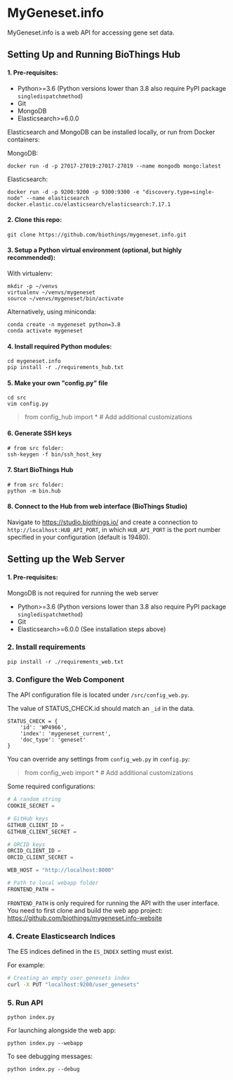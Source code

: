 # MyGeneset.info

MyGeneset.info is a web API for accessing gene set data.

## Setting Up and Running BioThings Hub

#### 1. Pre-requisites:

- Python>=3.6  (Python versions lower than 3.8 also require PyPI package `singledispatchmethod`)
- Git
- MongoDB
- Elasticsearch>=6.0.0

Elasticsearch and MongoDB can be installed locally, or run from Docker containers:

MongoDB:

    docker run -d -p 27017-27019:27017-27019 --name mongodb mongo:latest

Elasticsearch:

    docker run -d -p 9200:9200 -p 9300:9300 -e "discovery.type=single-node" --name elasticsearch docker.elastic.co/elasticsearch/elasticsearch:7.17.1

#### 2. Clone this repo:


    git clone https://github.com/biothings/mygeneset.info.git


#### 3. Setup a Python virtual environment (optional, but highly recommended):

With virtualenv:

    mkdir -p ~/venvs
    virtualenv ~/venvs/mygeneset
    source ~/venvs/mygeneset/bin/activate

Alternatively, using miniconda:

    conda create -n mygeneset python=3.8
    conda activate mygeneset

#### 4. Install required Python modules:


    cd mygeneset.info
    pip install -r ./requirements_hub.txt

#### 5. Make your own "config.py" file


    cd src
    vim config.py

   >from config_hub import *
   >\# Add additional customizations

#### 6. Generate SSH keys

    # from src folder:
    ssh-keygen -f bin/ssh_host_key

#### 7. Start BioThings Hub

    # from src folder:
    python -m bin.hub

#### 8. Connect to the Hub from web interface (BioThings Studio)

Navigate to https://studio.biothings.io/ and create a connection to `http://localhost:HUB_API_PORT`,
in which `HUB_API_PORT` is the port number specified in your configuration (default is 19480).

## Setting up the Web Server

#### 1. Pre-requisites:

MongoDB is not required for running the web server

- Python>=3.6  (Python versions lower than 3.8 also require PyPI package `singledispatchmethod`)
- Git
- Elasticsearch>=6.0.0 (See installation steps above)


### 2. Install requirements

    pip install -r ./requirements_web.txt


### 3. Configure the Web Component

The API configuration file is located under `/src/config_web.py`.

The value of STATUS_CHECK.id should match an `_id` in the data.

    STATUS_CHECK = {
        'id': 'WP4966',
        'index': 'mygeneset_current',
        'doc_type': 'geneset'
    }

You can override any settings from `config_web.py` in `config.py`:

   >from config_web import *
   >\# Add additional customizations


Some required configurations:

```python
# A random string
COOKIE_SECRET =

# GitHub keys
GITHUB_CLIENT_ID =
GITHUB_CLIENT_SECRET =

# ORCID keys
ORCID_CLIENT_ID =
ORCID_CLIENT_SECRET =

WEB_HOST = "http://localhost:8000"

# Path to local webapp folder
FRONTEND_PATH =
```

`FRONTEND_PATH` is only required for running the API with the user interface. You need to first clone and build the web app project: https://github.com/biothings/mygeneset.info-website

### 4. Create Elasticsearch Indices

The ES indices defined in the `ES_INDEX` setting must exist.

For example:

```bash
# Creating an empty user_genesets index
curl -X PUT "localhost:9200/user_genesets"
```
### 5. Run API

`python index.py`

For launching alongside the web app:

`python index.py --webapp`

To see debugging messages:


`python index.py --debug`
